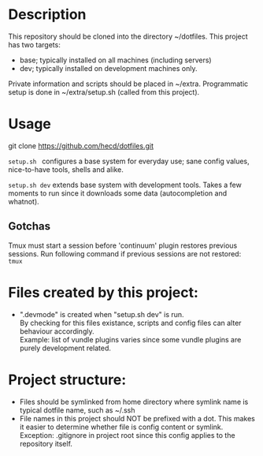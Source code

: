 # Description
This repository should be cloned into the directory ~/dotfiles.
This project has two targets:
- base; typically installed on all machines (including servers)
- dev; typically installed on development machines only.

Private information and scripts should be placed in ~/extra. Programmatic setup is done in ~/extra/setup.sh (called from this project).

# Usage
git clone https://github.com/hecd/dotfiles.git

```setup.sh ```
configures a base system for everyday use; sane config values, nice-to-have tools, shells and alike.

```setup.sh dev```
extends base system with development tools. Takes a few moments to run since it downloads some data (autocompletion and whatnot).

## Gotchas
Tmux must start a session before 'continuum' plugin restores previous sessions. Run following command if previous sessions are not restored:
<br/>
``` tmux  ```

# Files created by this project:
- ".devmode"
  is created when "setup.sh dev" is run.
  <br/>By checking for this files existance, scripts and config files can alter behaviour accordingly. 
  <br/>Example: list of vundle plugins varies since some vundle plugins are purely development related.

# Project structure:
- Files should be symlinked from home directory where symlink name is typical dotfile name, such as ~/.ssh
- File names in this project should NOT be prefixed with a dot. This makes it easier to determine whether file is config content or symlink.
  <br/>Exception: .gitignore in project root since this config applies to the repository itself.
